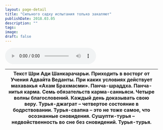 ```yaml
---
layout: page-detail
title: "Сильного садху испытания только закаляют"
publishDate: 2018.03.05
description: ""
tags:
image:
draft: false
---
```


<audio title="2018.03.05 - Сильного садху испытания только закаляют.mp3" src="https://filer-api.advayta.org/v1.0/public/files/73438" controls=""></audio>

| Текст Шри Ади Шанкарачарьи.  Приходить в восторг от Учения Адвайта Веданты. При каких условиях действует махавакья «Ахам Брахмасми». Панча-шраддха. Панча-нитья карма. Семь обязательств карма-санньяси. Четыре волны благословений.  Каждый день доказывать свою веру. Турья-джаграт – четвертое состояние в бодрствовании. Турья-свапна – это не тоже самое, что осознанные сновидения. Сушупти-турья – недвойственность во сне без сновидений. Турья-турья. |
| -------------------------------------------------------------------------------------------------------------------------------------------------------------------------------------------------------------------------------------------------------------------------------------------------------------------------------------------------------------------------------------------------------------------------------------------------------------- |

  
